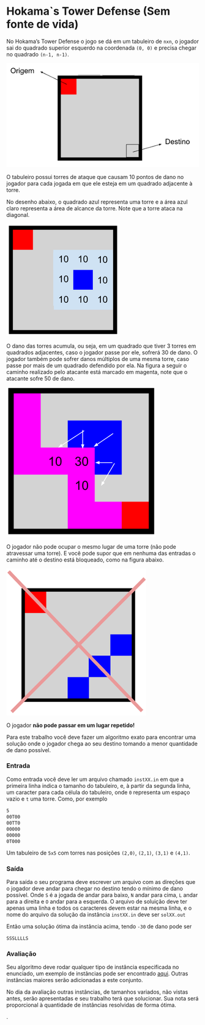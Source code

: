 # Hokama`s Tower Defense (Sem fonte de vida)

No Hokama’s Tower Defense o jogo se dá em um tabuleiro de `nxn`, o jogador sai do quadrado superior esquerdo na coordenada `(0, 0)` e precisa chegar no quadrado `(n-1, n-1)`.

![tabuleiro inicio](hok_area00.png)

O tabuleiro possui torres de ataque que causam 10 pontos de dano no jogador para cada jogada em que ele esteja em um quadrado adjacente à torre.

No desenho abaixo, o quadrado azul representa uma torre e a área azul claro representa a área de alcance da torre. Note que a torre ataca na diagonal.

![tabuleiro inicio](hok_area01.png)

O dano das torres acumula, ou seja, em um quadrado que tiver 3 torres em quadrados adjacentes, caso o jogador passe por ele, sofrerá 30 de dano. O jogador também pode sofrer danos múltiplos de uma mesma torre, caso passe por mais de um quadrado defendido por ela. Na figura a seguir o caminho realizado pelo atacante está marcado em magenta, note que o atacante sofre 50 de dano.

![tabuleiro inicio](hok_area02.png)

O jogador não pode ocupar o mesmo lugar de uma torre (não pode atravessar uma torre). E você pode supor que em nenhuma das entradas o caminho até o destino está bloqueado, como na figura abaixo.


![tabuleiro inicio](hok_area03.png)

O jogador **não pode passar em um lugar repetido!**

Para este trabalho você deve fazer um algoritmo exato para encontrar uma solução onde o jogador chega ao seu destino tomando a menor quantidade de dano possível.

### Entrada

Como entrada você deve ler um arquivo chamado `instXX.in` em que a primeira linha indica o tamanho do tabuleiro, e, à partir da segunda linha, um caracter para cada célula do tabuleiro, onde `0` representa um espaço vazio e `t` uma torre. Como, por exemplo


``` plain
5
00T00
00TT0
00000
00000
0T000
```

Um tabuleiro de `5x5` com torres nas posições `(2,0)`, `(2,1)`, `(3,1)` e `(4,1)`.


### Saída

Para saída o seu programa deve escrever um arquivo com as direções que o jogador deve andar para chegar no destino tendo o mínimo de dano possível. Onde `S` é a jogada de andar para baixo, `N` andar para cima, `L` andar para a direita e `O` andar para a esquerda. O arquivo de soluição deve ter apenas uma linha e todos os caracteres devem estar na mesma linha, e o nome do arquivo da solução da instância `instXX.in` deve ser `solXX.out`

Então uma solução ótima da instância acima, tendo `-30` de dano pode ser


``` plain
SSSLLLLS
```

### Avaliação

Seu algoritmo deve rodar qualquer tipo de instância especificada no enunciado, um exemplo de instâncias pode ser encontrado [aqui](https://github.com/viniciusdenovaes/viniciusdenovaes.github.io/tree/master/aulas/unip/20241/ia_files/trabalho/hokya/insts). Outras instâncias maiores serão adicionadas a este conjunto.

No dia da avaliação outras instâncias, de tamanhos variados, não vistas antes, serão apresentadas e seu trabalho terá que solucionar. Sua nota será proporcional à quantidade de instâncias resolvidas de forma ótima.


.
